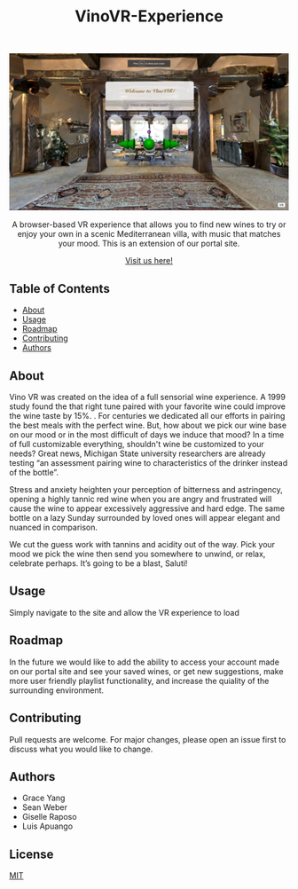 <h1 align="center">VinoVR-Experience</h1> <br>

![picture](client/src/images/aframescreenshot.png)

<p align="center">
A browser-based VR experience that allows you to find new wines to try or enjoy your own in a scenic Mediterranean villa, with music that matches your mood. This is an extension of our portal site.
</p>

<p align="center">
    <a href="https://vinovr-experience.herokuapp.com">Visit us here!</a>
</p>

## Table of Contents

- [About](#about)
- [Usage](#usage)
- [Roadmap](#roadmap)
- [Contributing](#contributing)
- [Authors](#authors)

## About

Vino VR was created on the idea of a full sensorial wine experience. A 1999 study found the that right tune paired with your favorite wine could improve the wine taste by 15%. . For centuries we dedicated all our efforts in pairing the best meals with the perfect wine. But, how about we pick our wine base on our mood or in the most difficult of days we induce that mood?
In a time of full customizable everything, shouldn't wine be customized to your needs? Great news, Michigan State university researchers are already testing “an assessment pairing wine to characteristics of the drinker instead of the bottle”.

Stress and anxiety heighten your perception of bitterness and astringency, opening a highly tannic red wine when you are angry and frustrated will cause the wine to appear excessively aggressive and hard edge. The same bottle on a lazy Sunday surrounded by loved ones will appear elegant and nuanced in comparison.

We cut the guess work with tannins and acidity out of the way. Pick your mood we pick the wine then send you somewhere to unwind, or relax, celebrate perhaps. It’s going to be a blast, Saluti!

## Usage

Simply navigate to the site and allow the VR experience to load

## Roadmap

In the future we would like to add the ability to access your account made on our portal site and see your saved wines, or get new suggestions, make more user friendly playlist functionality, and increase the quiality of the surrounding environment.

## Contributing

Pull requests are welcome. For major changes, please open an issue first to discuss what you would like to change.

## Authors

- Grace Yang
- Sean Weber
- Giselle Raposo
- Luis Apuango

## License
[MIT](https://choosealicense.com/licenses/mit/)